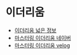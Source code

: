 
# 이더리움
- [이더리움 넓은 정보](https://steemit.com/kr/@kim066/ep-25-proof-of-stake-ice-age)
- [마스터링 이더리움 네이버](https://m.blog.naver.com/inhae7757/221695219487)
- [마스터링 이더리움 velog](https://velog.io/@holim0/5.-%EC%A7%80%EA%B0%91)
